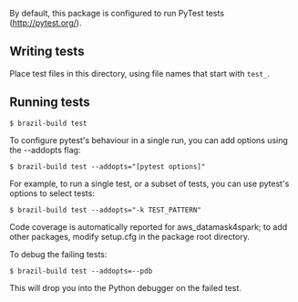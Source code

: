 By default, this package is configured to run PyTest tests
(http://pytest.org/).

## Writing tests

Place test files in this directory, using file names that start with `test_`.

## Running tests

```
$ brazil-build test
```

To configure pytest's behaviour in a single run, you can add options using the --addopts flag:

```
$ brazil-build test --addopts="[pytest options]"
```

For example, to run a single test, or a subset of tests, you can use pytest's
options to select tests:

```
$ brazil-build test --addopts="-k TEST_PATTERN"
```

Code coverage is automatically reported for aws_datamask4spark;
to add other packages, modify setup.cfg in the package root directory.

To debug the failing tests:

```
$ brazil-build test --addopts=--pdb
```

This will drop you into the Python debugger on the failed test.
